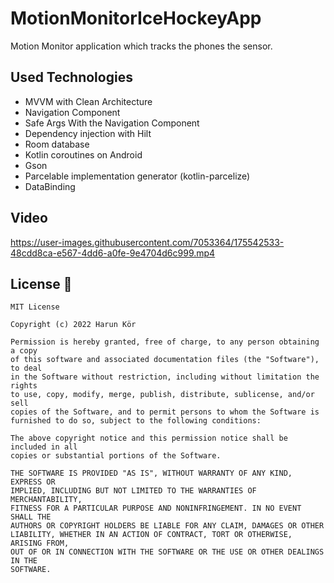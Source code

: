 # MotionMonitorIceHockeyApp
Motion Monitor application which tracks the phones the sensor.


## Used Technologies

 - MVVM with Clean Architecture
 - Navigation Component
 - Safe Args With the Navigation Component
 - Dependency injection with Hilt 
 - Room database
 - Kotlin coroutines on Android 
 - Gson
 - Parcelable implementation generator (kotlin-parcelize)
 - DataBinding


## Video

https://user-images.githubusercontent.com/7053364/175542533-48cdd8ca-e567-4dd6-a0fe-9e4704d6c999.mp4



## License 📝

```
MIT License

Copyright (c) 2022 Harun Kör

Permission is hereby granted, free of charge, to any person obtaining a copy
of this software and associated documentation files (the "Software"), to deal
in the Software without restriction, including without limitation the rights
to use, copy, modify, merge, publish, distribute, sublicense, and/or sell
copies of the Software, and to permit persons to whom the Software is
furnished to do so, subject to the following conditions:

The above copyright notice and this permission notice shall be included in all
copies or substantial portions of the Software.

THE SOFTWARE IS PROVIDED "AS IS", WITHOUT WARRANTY OF ANY KIND, EXPRESS OR
IMPLIED, INCLUDING BUT NOT LIMITED TO THE WARRANTIES OF MERCHANTABILITY,
FITNESS FOR A PARTICULAR PURPOSE AND NONINFRINGEMENT. IN NO EVENT SHALL THE
AUTHORS OR COPYRIGHT HOLDERS BE LIABLE FOR ANY CLAIM, DAMAGES OR OTHER
LIABILITY, WHETHER IN AN ACTION OF CONTRACT, TORT OR OTHERWISE, ARISING FROM,
OUT OF OR IN CONNECTION WITH THE SOFTWARE OR THE USE OR OTHER DEALINGS IN THE
SOFTWARE.
```



